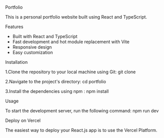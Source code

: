 Portfolio

This is a personal portfolio website built using React and TypeScript.


 Features
 
 * Built with React and TypeScript
 * Fast development and hot module replacement with Vite
 * Responsive design
 * Easy customization

 Installation

1.Clone the repository to your local machine using Git:
  git clone <repository-url>
  
2.Navigate to the project's directory:
  cd portfolio
  
3.Install the dependencies using npm :
  npm install

Usage

To start the development server, run the following command:
  npm run dev

Deploy on Vercel

The easiest way to deploy your React.js app is to use the Vercel Platform.

